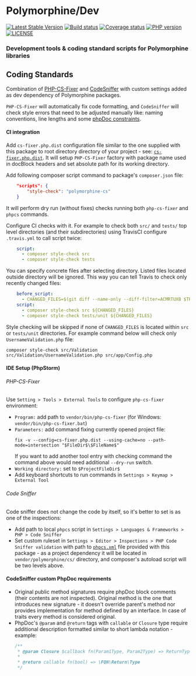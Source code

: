 # Polymorphine/Dev
[![Latest Stable Version](https://poser.pugx.org/polymorphine/dev/version)](https://packagist.org/packages/polymorphine/dev)
[![Build status](https://github.com/polymorphine/dev/workflows/build/badge.svg)](https://github.com/polymorphine/dev/actions)
[![Coverage status](https://coveralls.io/repos/github/polymorphine/dev/badge.svg?branch=develop)](https://coveralls.io/github/polymorphine/dev?branch=develop)
[![PHP version](https://img.shields.io/packagist/php-v/polymorphine/dev.svg)](https://packagist.org/packages/polymorphine/dev)
[![LICENSE](https://img.shields.io/github/license/polymorphine/dev.svg?color=blue)](LICENSE)
### Development tools & coding standard scripts for Polymorphine libraries

## Coding Standards
Combination of [PHP-CS-Fixer](https://github.com/FriendsOfPHP/PHP-CS-Fixer)
and [CodeSniffer](https://github.com/squizlabs/PHP_CodeSniffer) with custom
settings added as dev dependency of Polymorphine packages.

`PHP-CS-Fixer` will automatically fix code formatting, and `CodeSniffer`
will check style errors that need to be adjusted manually like: naming
conventions, line lengths and some [phpDoc constraints](#codesniffer-custom-phpdoc-requirements).

#### CI integration
Add `cs-fixer.php.dist` configuration file similar to the one supplied
with this package to root directory directory of your project - see: [`cs-fixer.php.dist`](cs-fixer.php.dist).
It will setup `PHP-CS-Fixer` factory with package name used in docBlock
headers and set absolute path for its working directory.

Add following composer script command to package's `composer.json` file:
```json
    "scripts": {
        "style-check": "polymorphine-cs"
    }
```
It will perform dry run (without fixes) checks running both `php-cs-fixer`
and `phpcs` commands.

Configure CI checks with it. For example to check both `src/` and `tests/`
top level directories (and their subdirectories) using TravisCI configure
`.travis.yml` to call script twice:
```yaml
    script:
      - composer style-check src
      - composer style-check tests
```

You can specify concrete files after selecting directory. Listed files
located outside directory will be ignored. This way you can tell Travis
to check only recently changed files:
```yaml
    before_script:
      - CHANGED_FILES=$(git diff --name-only --diff-filter=ACMRTUXB $TRAVIS_COMMIT_RANGE)
    script:
      - composer style-check src ${CHANGED_FILES}
      - composer style-check tests/unit ${CHANGED_FILES}
```

Style checking will be skipped if none of `CHANGED_FILES` is located within
`src` or `tests/unit` directories. For example command below will check
only `UsernameValidation.php` file:
```shell script
composer style-check src/Validation src/Validation/UsernameValidation.php src/app/Config.php
```

#### IDE Setup (PhpStorm)
###### PHP-CS-Fixer
Use `Setting > Tools > External Tools` to configure `php-cs-fixer` environment:
- `Program:` add path to `vendor/bin/php-cs-fixer` (for Windows: `vendor/bin/php-cs-fixer.bat`)
- `Parameters:` add command fixing currently opened project file:
    ```
    fix -v --config=cs-fixer.php.dist --using-cache=no --path-mode=intersection "$FileDir$\$FileName$"
    ```
    If you want to add another tool entry with checking command the command above would
    need additional `--dry-run` switch.
- `Working directory:` set to `$ProjectFileDir$`
- Add keyboard shortcuts to run commands in `Settings > Keymap > External Tool`

###### Code Sniffer
Code sniffer does not change the code by itself, so it's better to set is as one of the
inspections:
- Add path to local `phpcs` script in `Settings > Languages & Frameworks > PHP > Code Sniffer`
- Set custom ruleset in `Settings > Editor > Inspections > PHP Code Sniffer validation`
  with path to [`phpcs.xml`](phpcs.xml) file provided with this package - as a project
  dependency it will be located in `vendor/polymorphine/cs/` directory, and composer's
  autoload script will be two levels above.

#### CodeSniffer custom PhpDoc requirements
- Original public method signatures require phpDoc block comments (their contents are not inspected).
  Original method is the one that introduces new signature - it doesn't override parent's method nor
  provides implementation for method defined by an interface. In case of traits every method is
  considered original.
- PhpDoc's `@param` and `@return` tags with `callable` or `Closure` type require additional description
  formatted similar to short lambda notation - example:
    ```php
    /**
     * @param Closure $callback fn(Param1Type, Param2Type) => ReturnType
     *
     * @return callable fn(bool) => \FQN\Return\Type
     */
    ```
